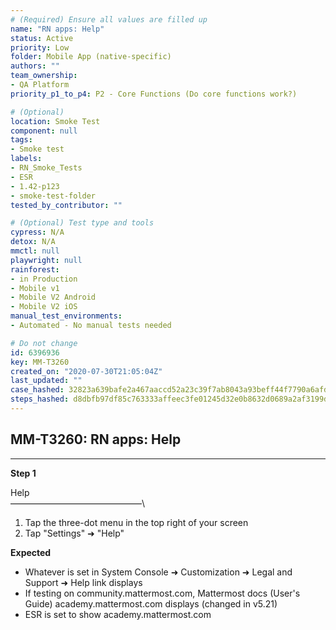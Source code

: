 ```yaml
---
# (Required) Ensure all values are filled up
name: "RN apps: Help"
status: Active
priority: Low
folder: Mobile App (native-specific)
authors: ""
team_ownership:
- QA Platform
priority_p1_to_p4: P2 - Core Functions (Do core functions work?)

# (Optional)
location: Smoke Test
component: null
tags:
- Smoke test
labels:
- RN_Smoke_Tests
- ESR
- 1.42-p123
- smoke-test-folder
tested_by_contributor: ""

# (Optional) Test type and tools
cypress: N/A
detox: N/A
mmctl: null
playwright: null
rainforest:
- in Production
- Mobile v1
- Mobile V2 Android
- Mobile V2 iOS
manual_test_environments:
- Automated - No manual tests needed

# Do not change
id: 6396936
key: MM-T3260
created_on: "2020-07-30T21:05:04Z"
last_updated: ""
case_hashed: 32823a639bafe2a467aaccd52a23c39f7ab8043a93beff44f7790a6afdce4c44f19018351dbac3ef3e561a31f538b4a0
steps_hashed: d8dbfb97df85c763333affeec3fe01245d32e0b8632d0689a2af3199d85b8ab9f700dae9d8fc7ccd8c492330065acc85
---
```


<!-- (Auto-generated) Based on frontmatter's "key" and "name" -->

## MM-T3260: RN apps: Help

---

**Step 1**

Help\
––––––––––––––––––––––––––––––\\

1. Tap the three-dot menu in the top right of your screen
2. Tap "Settings" ➜ "Help"

**Expected**

- Whatever is set in System Console ➜ Customization ➜ Legal and Support ➜ Help link displays
- If testing on community.mattermost.com, Mattermost docs (User's Guide) academy.mattermost.com displays (changed in v5.21)
- ESR is set to show academy.mattermost.com
